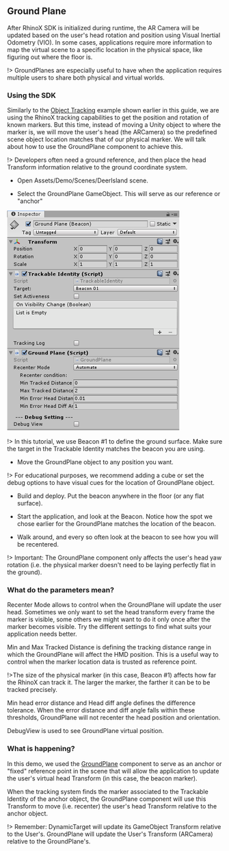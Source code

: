 ## Ground Plane

After RhinoX SDK is initialized during runtime, the AR Camera will be updated based on the user's head rotation and position using Visual Inertial Odometry (VIO). In some cases, applications require more information to map the virtual scene to a specific location in the physical space, like figuring out where the floor is.

!> GroundPlanes are especially useful to have when the application requires multiple users to share both physical and virtual worlds.

### Using the SDK
Similarly to the [Object Tracking](en/ObjectTracking.md) example shown earlier in this guide, we are using the RhinoX tracking capabilities to get the position and rotation of known markers. But this time, instead of moving a Unity object to where the marker is, we will move the user's head (the ARCamera) so the predefined scene object location matches that of our physical marker. We will talk about how to use the GroundPlane component to achieve this.

!> Developers often need a ground reference, and then place the head Transform information relative to the ground coordinate system.

- Open Assets/Demo/Scenes/DeerIsland scene.

- Select the GroundPlane GameObject. This will serve as our reference or "anchor"

<!-- ![Logo](https://raw.githubusercontent.com/yinyuanqings/AIOSDK/gh-pages/img/GroundPlane-Inspector.png ':size=450X400') -->
![Logo](en/images/groundPlane.png)

!> In this tutorial, we use Beacon #1 to define the ground surface. Make sure the target in the Trackable Identity matches the beacon you are using.

- Move the GroundPlane object to any position you want.

!> For educational purposes, we recommend adding a cube or set the debug options to have visual cues for the location of GroundPlane object.

- Build and deploy. Put the beacon anywhere in the floor (or any flat surface).

- Start the application, and look at the Beacon. Notice how the spot we chose earlier for the GroundPlane matches the location of the beacon.

- Walk around, and every so often look at the beacon to see how you will be recentered.

!> Important: The GroundPlane component only affects the user's head yaw rotation (i.e. the physical marker doesn't need to be laying perfectly flat in the ground).

### What do the parameters mean?

Recenter Mode allows to control when the GroundPlane will update the user head. Sometimes we only want to set the head transform every frame the marker is visible, some others we might want to do it only once after the marker becomes visible. Try the different settings to find what suits your application needs better.  

Min and Max Tracked Distance is defining the tracking distance range in which the GroundPlane will affect the HMD position. This is a useful way to control when the marker location data is trusted as reference point.

!>The size of the physical marker (in this case, Beacon #1) affects how far the RhinoX can track it. The larger the marker, the farther it can be to be tracked precisely.

Min head error distance and Head diff angle defines the difference tolerance. When the error distance and diff angle falls within these thresholds, GroundPlane will not recenter the head position and orientation.

DebugView is used to see GroundPlane virtual position.

### What is happening?
In this demo, we used the [GroundPlane](en/ScriptingReference/ObjectTracking.md) component to serve as an anchor or "fixed" reference point in the scene that will allow the application to update the user's virtual head Transform (in this case, the beacon marker).

When the tracking system finds the marker associated to the Trackable Identity of the anchor object, the GroundPlane component will use this Transform to move (i.e. recenter) the user's head Transform relative to the anchor object.

!> Remember: DynamicTarget will update its GameObject Transform relative to the User's. GroundPlane will update the User's Transform (ARCamera) relative to the GroundPlane's.
